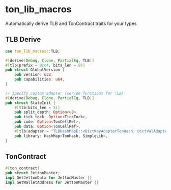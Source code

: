 # ton_lib_macros

Automatically derive TLB and TonContract traits for your types

## TLB Derive

```rust
use ton_lib_macros::TLB;

#[derive(Debug, Clone, PartialEq, TLB)]
#[tlb(prefix = 0xc4, bits_len = 8)]
pub struct GlobalVersion {
    pub version: u32,
    pub capabilities: u64,
}

// specify custom adapter (ser/de functions for TLB)
#[derive(Debug, Clone, PartialEq, TLB)]
pub struct StateInit {
    #[tlb(bits_len = 5)]
    pub split_depth: Option<u8>,
    pub tick_tock: Option<TickTock>,
    pub code: Option<TonCellRef>,
    pub data: Option<TonCellRef>,
    #[tlb(adapter = "TLBHashMapE::<DictKeyAdapterTonHash, DictValAdapterTLB, _, _>::new(256)")]
    pub library: HashMap<TonHash, SimpleLib>,
}
```

## TonContract

```rust
#[ton_contract]
pub struct JettonMaster;
impl GetJettonData for JettonMaster {}
impl GetWalletAddress for JettonMaster {}
```
<!-- Auto-update: 2025-10-18T08:46:37.127636 -->
